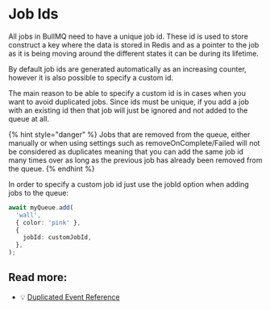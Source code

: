 # Job Ids

All jobs in BullMQ need to have a unique job id. These id is used to store construct a key where the data is stored in Redis and as a pointer to the job as it is being moving around the different states it can be during its lifetime.

By default job ids are generated automatically as an increasing counter, however it is also possible to specify a custom id.

The main reason to be able to specify a custom id is in cases when you want to avoid duplicated jobs. Since ids must be unique, if you add a job with an existing id then that job will just be ignored and not added to the queue at all.

{% hint style="danger" %}
Jobs that are removed from the queue, either manually or when using settings such as removeOnComplete/Failed will not be considered as duplicates meaning that you can add the same job id many times over as long as the previous job has already been removed from the queue.
{% endhint %}

In order to specify a custom job id just use the jobId option when adding jobs to the queue:

```typescript
await myQueue.add(
  'wall',
  { color: 'pink' },
  {
    jobId: customJobId,
  },
);
```

## Read more:

- 💡 [Duplicated Event Reference](https://api.docs.bullmq.io/interfaces/QueueEventsListener.html#duplicated)
